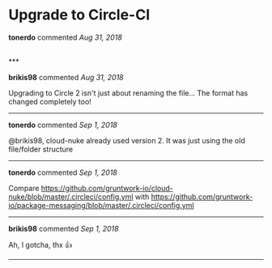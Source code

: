 # Upgrade to Circle-CI

**tonerdo** commented *Aug 31, 2018*


<br />
***


**brikis98** commented *Aug 31, 2018*

Upgrading to Circle 2 isn't just about renaming the file... The format has changed completely too!
***

**tonerdo** commented *Sep 1, 2018*

@brikis98, cloud-nuke already used version 2. It was just using the old file/folder structure
***

**tonerdo** commented *Sep 1, 2018*

Compare https://github.com/gruntwork-io/cloud-nuke/blob/master/.circleci/config.yml with https://github.com/gruntwork-io/package-messaging/blob/master/.circleci/config.yml
***

**brikis98** commented *Sep 1, 2018*

Ah, I gotcha, thx 👍 
***

